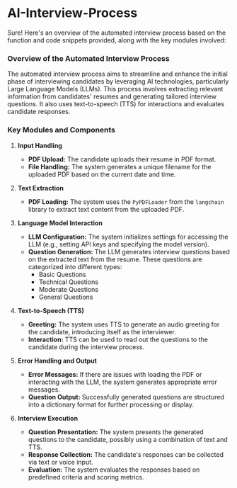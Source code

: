 # AI-Interview-Process
Sure! Here's an overview of the automated interview process based on the function and code snippets provided, along with the key modules involved:

### Overview of the Automated Interview Process

The automated interview process aims to streamline and enhance the initial phase of interviewing candidates by leveraging AI technologies, particularly Large Language Models (LLMs). This process involves extracting relevant information from candidates' resumes and generating tailored interview questions. It also uses text-to-speech (TTS) for interactions and evaluates candidate responses.

### Key Modules and Components

1. **Input Handling**
   - **PDF Upload:** The candidate uploads their resume in PDF format.
   - **File Handling:** The system generates a unique filename for the uploaded PDF based on the current date and time.

2. **Text Extraction**
   - **PDF Loading:** The system uses the `PyPDFLoader` from the `langchain` library to extract text content from the uploaded PDF.
   
3. **Language Model Interaction**
   - **LLM Configuration:** The system initializes settings for accessing the LLM (e.g., setting API keys and specifying the model version).
   - **Question Generation:** The LLM generates interview questions based on the extracted text from the resume. These questions are categorized into different types:
     - Basic Questions
     - Technical Questions
     - Moderate Questions
     - General Questions
   
4. **Text-to-Speech (TTS)**
   - **Greeting:** The system uses TTS to generate an audio greeting for the candidate, introducing itself as the interviewer.
   - **Interaction:** TTS can be used to read out the questions to the candidate during the interview process.

5. **Error Handling and Output**
   - **Error Messages:** If there are issues with loading the PDF or interacting with the LLM, the system generates appropriate error messages.
   - **Question Output:** Successfully generated questions are structured into a dictionary format for further processing or display.

6. **Interview Execution**
   - **Question Presentation:** The system presents the generated questions to the candidate, possibly using a combination of text and TTS.
   - **Response Collection:** The candidate's responses can be collected via text or voice input.
   - **Evaluation:** The system evaluates the responses based on predefined criteria and scoring metrics.


